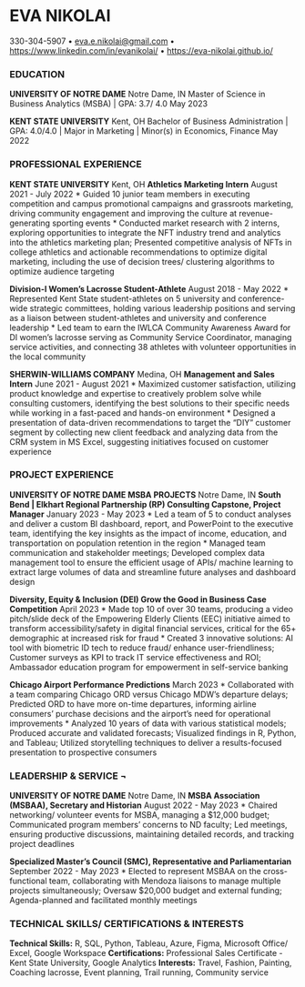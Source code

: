 # EVA NIKOLAI

330-304-5907 • <eva.e.nikolai@gmail.com> •
<https://www.linkedin.com/in/evanikolai/> •
<https://eva-nikolai.github.io/>

### EDUCATION

**UNIVERSITY OF NOTRE DAME** Notre Dame, IN Master of Science in
Business Analytics (MSBA) | GPA: 3.7/ 4.0 May 2023

**KENT STATE UNIVERSITY** Kent, OH Bachelor of Business Administration |
GPA: 4.0/4.0 | Major in Marketing | Minor(s) in Economics, Finance May
2022

### PROFESSIONAL EXPERIENCE

**KENT STATE UNIVERSITY** Kent, OH **Athletics Marketing Intern** August
2021 - July 2022 \* Guided 10 junior team members in executing
competition and campus promotional campaigns and grassroots marketing,
driving community engagement and improving the culture at
revenue-generating sporting events \* Conducted market research with 2
interns, exploring opportunities to integrate the NFT industry trend and
analytics into the athletics marketing plan; Presented competitive
analysis of NFTs in college athletics and actionable recommendations to
optimize digital marketing, including the use of decision trees/
clustering algorithms to optimize audience targeting

**Division-I Women’s Lacrosse Student-Athlete** August 2018 - May 2022
\* Represented Kent State student-athletes on 5 university and
conference-wide strategic committees, holding various leadership
positions and serving as a liaison between student-athletes and
university and conference leadership \* Led team to earn the IWLCA
Community Awareness Award for DI women’s lacrosse serving as Community
Service Coordinator, managing service activities, and connecting 38
athletes with volunteer opportunities in the local community

**SHERWIN-WILLIAMS COMPANY** Medina, OH **Management and Sales Intern**
June 2021 - August 2021 \* Maximized customer satisfaction, utilizing
product knowledge and expertise to creatively problem solve while
consulting customers, identifying the best solutions to their specific
needs while working in a fast-paced and hands-on environment \* Designed
a presentation of data-driven recommendations to target the “DIY”
customer segment by collecting new client feedback and analyzing data
from the CRM system in MS Excel, suggesting initiatives focused on
customer experience

### PROJECT EXPERIENCE

**UNIVERSITY OF NOTRE DAME MSBA PROJECTS** Notre Dame, IN **South Bend |
Elkhart Regional Partnership (RP) Consulting Capstone, Project Manager**
January 2023 - May 2023 \* Led a team of 5 to conduct analyses and
deliver a custom BI dashboard, report, and PowerPoint to the executive
team, identifying the key insights as the impact of income, education,
and transportation on population retention in the region \* Managed team
communication and stakeholder meetings; Developed complex data
management tool to ensure the efficient usage of APIs/ machine learning
to extract large volumes of data and streamline future analyses and
dashboard design

**Diversity, Equity & Inclusion (DEI) Grow the Good in Business Case
Competition** April 2023 \* Made top 10 of over 30 teams, producing a
video pitch/slide deck of the Empowering Elderly Clients (EEC)
initiative aimed to transform accessibility/safety in digital financial
services, critical for the 65+ demographic at increased risk for fraud
\* Created 3 innovative solutions: AI tool with biometric ID tech to
reduce fraud/ enhance user-friendliness; Customer surveys as KPI to
track IT service effectiveness and ROI; Ambassador education program for
empowerment in self-service banking

**Chicago Airport Performance Predictions** March 2023 \* Collaborated
with a team comparing Chicago ORD versus Chicago MDW’s departure delays;
Predicted ORD to have more on-time departures, informing airline
consumers’ purchase decisions and the airport’s need for operational
improvements \* Analyzed 10 years of data with various statistical
models; Produced accurate and validated forecasts; Visualized findings
in R, Python, and Tableau; Utilized storytelling techniques to deliver a
results-focused presentation to prospective consumers

### LEADERSHIP & SERVICE ¬

**UNIVERSITY OF NOTRE DAME** Notre Dame, IN **MSBA Association (MSBAA),
Secretary and Historian** August 2022 - May 2023 \* Chaired networking/
volunteer events for MSBA, managing a $12,000 budget; Communicated
program members’ concerns to ND faculty; Led meetings, ensuring
productive discussions, maintaining detailed records, and tracking
project deadlines

**Specialized Master’s Council (SMC), Representative and
Parliamentarian** September 2022 - May 2023 \* Elected to represent
MSBAA on the cross-functional team, collaborating with Mendoza liaisons
to manage multiple projects simultaneously; Oversaw $20,000 budget and
external funding; Agenda-planned and facilitated monthly meetings

### TECHNICAL SKILLS/ CERTIFICATIONS & INTERESTS

**Technical Skills:** R, SQL, Python, Tableau, Azure, Figma, Microsoft
Office/ Excel, Google Workspace **Certifications:** Professional Sales
Certificate - Kent State University, Google Analytics **Interests:**
Travel, Fashion, Painting, Coaching lacrosse, Event planning, Trail
running, Community service
